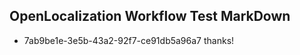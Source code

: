 ## OpenLocalization Workflow Test MarkDown
* 7ab9be1e-3e5b-43a2-92f7-ce91db5a96a7 thanks!

<!--HONumber=Jul16_HO3-->


